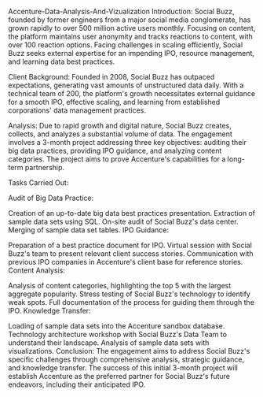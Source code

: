 Accenture-Data-Analysis-And-Vizualization
Introduction:
Social Buzz, founded by former engineers from a major social media conglomerate, has grown rapidly to over 500 million active users monthly. Focusing on content, the platform maintains user anonymity and tracks reactions to content, with over 100 reaction options. Facing challenges in scaling efficiently, Social Buzz seeks external expertise for an impending IPO, resource management, and learning data best practices.

Client Background:
Founded in 2008, Social Buzz has outpaced expectations, generating vast amounts of unstructured data daily. With a technical team of 200, the platform's growth necessitates external guidance for a smooth IPO, effective scaling, and learning from established corporations' data management practices.

Analysis:
Due to rapid growth and digital nature, Social Buzz creates, collects, and analyzes a substantial volume of data. The engagement involves a 3-month project addressing three key objectives: auditing their big data practices, providing IPO guidance, and analyzing content categories. The project aims to prove Accenture's capabilities for a long-term partnership.

Tasks Carried Out:

Audit of Big Data Practice:

Creation of an up-to-date big data best practices presentation.
Extraction of sample data sets using SQL.
On-site audit of Social Buzz's data center.
Merging of sample data set tables.
IPO Guidance:

Preparation of a best practice document for IPO.
Virtual session with Social Buzz's team to present relevant client success stories.
Communication with previous IPO companies in Accenture's client base for reference stories.
Content Analysis:

Analysis of content categories, highlighting the top 5 with the largest aggregate popularity.
Stress testing of Social Buzz's technology to identify weak spots.
Full documentation of the process for guiding them through the IPO.
Knowledge Transfer:

Loading of sample data sets into the Accenture sandbox database.
Technology architecture workshop with Social Buzz's Data Team to understand their landscape.
Analysis of sample data sets with visualizations.
Conclusion:
The engagement aims to address Social Buzz's specific challenges through comprehensive analysis, strategic guidance, and knowledge transfer. The success of this initial 3-month project will establish Accenture as the preferred partner for Social Buzz's future endeavors, including their anticipated IPO.









